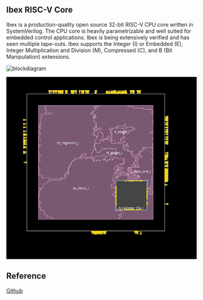 ## Ibex RISC-V Core

Ibex is a production-quality open source 32-bit RISC-V CPU core written in SystemVerilog. The CPU core is heavily parametrizable and well suited for embedded control applications. Ibex is being extensively verified and has seen multiple tape-outs. Ibex supports the Integer (I) or Embedded (E), Integer Multiplication and Division (M), Compressed (C), and B (Bit Manipulation) extensions.

![blockdiagram](https://github.com/user-attachments/assets/b4fc6578-598d-49fb-8277-c1fca3d2ca14)


  ![ibex_core](https://github.com/Dipon-Ctg/Ibex-RISC-V-Core/blob/main/Ref/ibex_core)
## Reference
[Github](https://github.com/lowRISC/ibex?tab=readme-ov-file)
